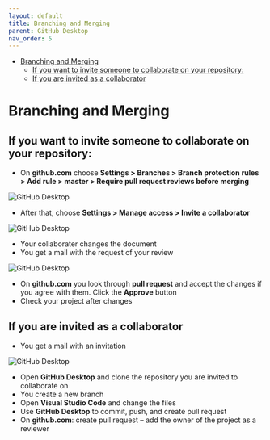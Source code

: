 ```yaml
---
layout: default
title: Branching and Merging
parent: GitHub Desktop
nav_order: 5
---
```

- [Branching and Merging](#branching-and-merging)
  - [If you want to invite someone to collaborate on your repository:](#if-you-want-to-invite-someone-to-collaborate-on-your-repository)
  - [If you are invited as a collaborator](#if-you-are-invited-as-a-collaborator)
# Branching and Merging

## If you want to invite someone to collaborate on your repository:  

* On **github.com** choose **Settings > Branches > Branch protection rules > Add rule > master > Require pull request reviews before merging**

![GitHub Desktop](/assets/images/D10.jpg)

* After that, choose **Settings > Manage access > Invite a collaborator**

![GitHub Desktop](/assets/images/D11.jpg)

* Your collaborater changes the document
* You get a mail with the request of your review

![GitHub Desktop](/assets/images/D12.jpg)

* On **github.com** you look through **pull request** and accept the changes if you agree with them. Click the **Approve** button
* Check your project after changes

## If you are invited as a collaborator
* You get a mail with an invitation
 
![GitHub Desktop](/assets/images/D13.jpg)

* Open **GitHub Desktop** and clone the repository you are invited to collaborate on
* You create a new branch
* Open **Visual Studio Code** and change the files
* Use **GitHub Desktop** to commit, push, and create pull request
* On **github.com**: create pull request – add the owner of the project as a reviewer